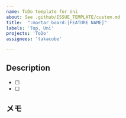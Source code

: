 ```yaml
---
name: ToDo template for Uni
about: See .github/ISSUE_TEMPLATE/custom.md
title:  ":mortar_board:[FEATURE NAME]"
labels: 'Top, Uni'
projects: 'ToDo'
assignees: 'takacube'

---
```


## Description

- [ ]
- [ ]

## メモ